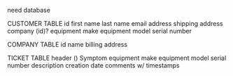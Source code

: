 need database

CUSTOMER TABLE
id
first name
last name
email address
shipping address
company (id)?
equipment make
equipment model
serial number


COMPANY TABLE
id
name
billing address


TICKET TABLE
header ()
Symptom
equipment make
equipment model
serial number
description
creation date
comments w/ timestamps

